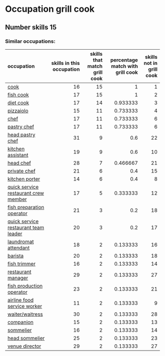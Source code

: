 # Occupation grill cook
## Number skills 15
### Similar occupations:
| occupation                                                                      |   skills in this occupation |   skills that match grill cook |   percentage match with grill cook |   skills not in grill cook |
|:--------------------------------------------------------------------------------|----------------------------:|-------------------------------:|-----------------------------------:|---------------------------:|
| [cook](cook.md)                                                                 |                          16 |                             15 |                           1        |                          1 |
| [fish cook](fish_cook.md)                                                       |                          17 |                             15 |                           1        |                          2 |
| [diet cook](diet_cook.md)                                                       |                          17 |                             14 |                           0.933333 |                          3 |
| [pizzaiolo](pizzaiolo.md)                                                       |                          15 |                             11 |                           0.733333 |                          4 |
| [chef](chef.md)                                                                 |                          17 |                             11 |                           0.733333 |                          6 |
| [pastry chef](pastry_chef.md)                                                   |                          17 |                             11 |                           0.733333 |                          6 |
| [head pastry chef](head_pastry_chef.md)                                         |                          31 |                              9 |                           0.6      |                         22 |
| [kitchen assistant](kitchen_assistant.md)                                       |                          19 |                              9 |                           0.6      |                         10 |
| [head chef](head_chef.md)                                                       |                          28 |                              7 |                           0.466667 |                         21 |
| [private chef](private_chef.md)                                                 |                          21 |                              6 |                           0.4      |                         15 |
| [kitchen porter](kitchen_porter.md)                                             |                          14 |                              6 |                           0.4      |                          8 |
| [quick service restaurant crew member](quick_service_restaurant_crew_member.md) |                          17 |                              5 |                           0.333333 |                         12 |
| [fish preparation operator](fish_preparation_operator.md)                       |                          21 |                              3 |                           0.2      |                         18 |
| [quick service restaurant team leader](quick_service_restaurant_team_leader.md) |                          20 |                              3 |                           0.2      |                         17 |
| [laundromat attendant](laundromat_attendant.md)                                 |                          18 |                              2 |                           0.133333 |                         16 |
| [barista](barista.md)                                                           |                          20 |                              2 |                           0.133333 |                         18 |
| [fish trimmer](fish_trimmer.md)                                                 |                          16 |                              2 |                           0.133333 |                         14 |
| [restaurant manager](restaurant_manager.md)                                     |                          29 |                              2 |                           0.133333 |                         27 |
| [fish production operator](fish_production_operator.md)                         |                          23 |                              2 |                           0.133333 |                         21 |
| [airline food service worker](airline_food_service_worker.md)                   |                          11 |                              2 |                           0.133333 |                          9 |
| [waiter/waitress](waiter-waitress.md)                                           |                          30 |                              2 |                           0.133333 |                         28 |
| [companion](companion.md)                                                       |                          15 |                              2 |                           0.133333 |                         13 |
| [sommelier](sommelier.md)                                                       |                          16 |                              2 |                           0.133333 |                         14 |
| [head sommelier](head_sommelier.md)                                             |                          25 |                              2 |                           0.133333 |                         23 |
| [venue director](venue_director.md)                                             |                          29 |                              2 |                           0.133333 |                         27 |
